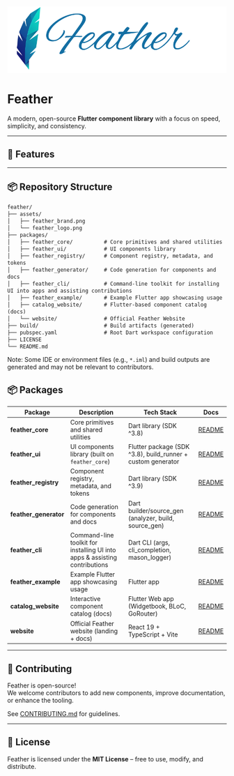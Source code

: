![Feather Logo](assets/feather_brand.png)

# Feather

A modern, open-source **Flutter component library** with a focus on speed, simplicity, and consistency.  

---

## 🚀 Features

---

## 📦 Repository Structure

```text
feather/
├── assets/
│   ├── feather_brand.png
│   └── feather_logo.png
├── packages/
│   ├── feather_core/          # Core primitives and shared utilities
│   ├── feather_ui/            # UI components library 
│   ├── feather_registry/      # Component registry, metadata, and tokens
│   ├── feather_generator/     # Code generation for components and docs
│   ├── feather_cli/           # Command-line toolkit for installing UI into apps and assisting contributions
│   ├── feather_example/       # Example Flutter app showcasing usage
│   ├── catalog_website/       # Flutter-based component catalog (docs)
│   └── website/               # Official Feather Website
├── build/                     # Build artifacts (generated)
├── pubspec.yaml               # Root Dart workspace configuration
├── LICENSE
└── README.md
```

Note: Some IDE or environment files (e.g., `*.iml`) and build outputs are
generated and may not be relevant to contributors.
## 📦 Packages

| Package            | Description                                                        | Tech Stack                                      | Docs |
|--------------------|--------------------------------------------------------------------|------------------------------------------------|------|
| **feather_core**   | Core primitives and shared utilities                               | Dart library (SDK ^3.8)                        | [README](packages/feather_core/README.md) |
| **feather_ui**     | UI components library (built on `feather_core`)                    | Flutter package (SDK ^3.8), build_runner + custom generator | [README](packages/feather_ui/README.md) |
| **feather_registry** | Component registry, metadata, and tokens                          | Dart library (SDK ^3.9)                        | [README](packages/feather_registry/README.md) |
| **feather_generator** | Code generation for components and docs                         | Dart builder/source_gen (analyzer, build, source_gen) | [README](packages/feather_generator/README.md) |
| **feather_cli**    | Command-line toolkit for installing UI into apps & assisting contributions | Dart CLI (args, cli_completion, mason_logger) | [README](packages/feather_cli/README.md) |
| **feather_example**| Example Flutter app showcasing usage                               | Flutter app                                    | [README](packages/feather_example/README.md) |
| **catalog_website**| Interactive component catalog (docs)                               | Flutter Web app (Widgetbook, BLoC, GoRouter)   | [README](packages/catalog_website/README.md) |
| **website**        | Official Feather website (landing + docs)                          | React 19 + TypeScript + Vite                   | [README](packages/website/README.md) |

---

## 🤝 Contributing
Feather is open-source!  
We welcome contributors to add new components, improve documentation, or enhance the tooling.  

See [CONTRIBUTING.md](CONTRIBUTING.md) for guidelines.

---

## 📜 License
Feather is licensed under the **MIT License** – free to use, modify, and distribute.
